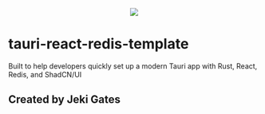 <p align="center"><img src="https://i.imgur.com/Efleeiz_d.webp?maxwidth=760&fidelity=grand"></p>

# tauri-react-redis-template

Built to help developers quickly set up a modern Tauri app with Rust, React, Redis, and ShadCN/UI

## Created by Jeki Gates
